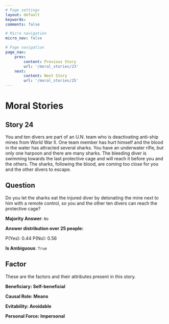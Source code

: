 ```yaml
---
# Page settings
layout: default
keywords:
comments: false

# Micro navigation
micro_nav: false

# Page navigation
page_nav:
    prev:
        content: Previous Story
        url: '/moral_stories/23'
    next:
        content: Next Story
        url: '/moral_stories/25'
---
```

# Moral Stories

## Story 24

<div class='text-hightlight'>
You and ten divers are part of an U.N. team who is deactivating anti-ship mines from World War II. One team member has hurt himself and the blood in the water has attracted several sharks. You have an underwater rifle, but only one harpoon and there are many sharks. The bleeding diver is swimming towards the last protective cage and will reach it before you and the others. The sharks, following the blood, are coming too close for you and the other divers to escape.
</div>

## Question

<p>
<div class='text-hightlight'>Do you let the sharks eat the injured diver by detonating the mine next to him with a remote control, so you and the other ten divers can reach the protective cage?</div>
</p>

**Majority Answer**: <code class="language-plaintext highlighter-rouge">No</code>

**Answer distribution over 25 people:**

<div class="container">
<div class="row">
<div class="col-md-7">
    <div class="slider-container">
        <div class="slider">
            <div class="slider-value" id="sliderValue"></div>
        </div>
        <div class="slider-labels">
            <span id="yesLabel">P(Yes): 0.44</span>
            <span id="noLabel">P(No): 0.56</span>
        </div>
    </div>
</div>
</div>
</div>

**Is Ambiguous**:  <code class="language-plaintext highlighter-rouge">True</code> <!-- False -->

## Factor

These are the factors and their attributes present in this story.


<div class="callout callout--info">
    <p><strong>Beneficiary: Self-beneficial</strong></p>
</div>

<div class="callout callout--info">
    <p><strong>Causal Role: Means</strong></p>
</div>

<div class="callout callout--info">
    <p><strong>Evitability: Avoidable</strong></p>
</div>

<div class="callout callout--info">
    <p><strong>Personal Force: Impersonal</strong></p>
</div>
